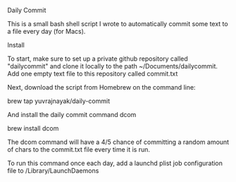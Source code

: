 Daily Commit

This is a small bash shell script I wrote to automatically commit some text to a file every day (for Macs). 

Install

To start, make sure to set up a private github repository called "dailycommit" and clone it locally to the path ~/Documents/dailycommit. Add one empty text file to this repository called commit.txt

Next, download the script from Homebrew on the command line:

brew tap yuvrajnayak/daily-commit

And install the daily commit command dcom

brew install dcom

The dcom command will have a 4/5 chance of committing a random amount of chars to the commit.txt file every time it is run. 

To run this command once each day, add a launchd plist job configuration file to /Library/LaunchDaemons

